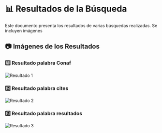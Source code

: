 # 📊 Resultados de la Búsqueda

Este documento presenta los resultados de varias búsquedas realizadas. Se incluyen imágenes

## 📷 Imágenes de los Resultados

### 1️⃣ Resultado palabra Conaf
![Resultado 1](https://mizucode.com/wp-search/resultado1.png)

### 2️⃣ Resultado palabra cites
![Resultado 2](https://mizucode.com/wp-search/resultado2.png)

### 3️⃣ Resultado palabra resultados
![Resultado 3](https://mizucode.com/wp-search/resultado3.png)